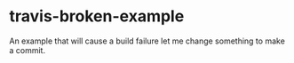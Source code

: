 # travis-broken-example

An example that will cause a build failure
let me change something to make a commit.
